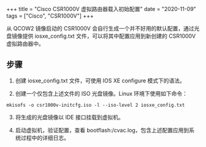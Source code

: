 +++
title = "Cisco CSR1000V 虚拟路由器载入初始配置"
date = "2020-11-09"
tags = ["Cisco", "CSR1000V"]
+++

从 QCOW2 镜像启动的 CSR1000V 会自行生成一个并不好用的默认配置，通过光盘镜像提供 iosxe_config.txt 文件，可以将其中配置应用到新创建的 CSR1000V 虚拟路由器中。

## 步骤

1. 创建 iosxe_config.txt 文件，可使用 IOS XE configure 模式下的语法。

2. 创建一个仅包含上述文件的 ISO 光盘镜像。Linux 环境下使用如下命令：
```
mkisofs -o csr1000v-initcfg.iso -l --iso-level 2 iosxe_config.txt
```

3. 将生成的光盘镜像以 IDE 接口挂载到虚拟机。

4. 启动虚拟机，验证配置，查看 bootflash:/cvac.log，包含上述配置应用到系统过程中的详细日志。
